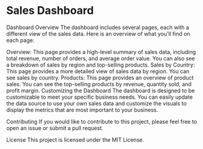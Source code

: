 # Sales Dashboard
Dashboard Overview
The dashboard includes several pages, each with a different view of the sales data. Here is an overview of what you'll find on each page:

Overview: This page provides a high-level summary of sales data, including total revenue, number of orders, and average order value. You can also see a breakdown of sales by region and top-selling products.
Sales by Country: This page provides a more detailed view of sales data by region. You can see sales by country.
Products: This page provides an overview of product sales. You can see the top-selling products by revenue, quantity sold, and profit margin.
Customizing the Dashboard
The dashboard is designed to be customizable to meet your specific business needs. You can easily update the data source to use your own sales data and customize the visuals to display the metrics that are most important to your business.

Contributing
If you would like to contribute to this project, please feel free to open an issue or submit a pull request.

License
This project is licensed under the MIT License.
